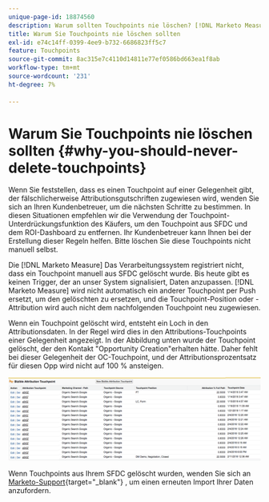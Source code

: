 ```yaml
---
unique-page-id: 18874560
description: Warum sollten Touchpoints nie löschen? [!DNL Marketo Measure] - Produktdokumentation
title: Warum Sie Touchpoints nie löschen sollten
exl-id: e74c14ff-0399-4ee9-b732-6686823ff5c7
feature: Touchpoints
source-git-commit: 8ac315e7c4110d14811e77ef0586bd663ea1f8ab
workflow-type: tm+mt
source-wordcount: '231'
ht-degree: 7%

---
```


# Warum Sie Touchpoints nie löschen sollten {#why-you-should-never-delete-touchpoints}

Wenn Sie feststellen, dass es einen Touchpoint auf einer Gelegenheit gibt, der fälschlicherweise Attributionsgutschriften zugewiesen wird, wenden Sie sich an Ihren Kundenbetreuer, um die nächsten Schritte zu bestimmen. In diesen Situationen empfehlen wir die Verwendung der Touchpoint-Unterdrückungsfunktion des Käufers, um den Touchpoint aus SFDC und dem ROI-Dashboard zu entfernen. Ihr Kundenbetreuer kann Ihnen bei der Erstellung dieser Regeln helfen. Bitte löschen Sie diese Touchpoints nicht manuell selbst.

Die [!DNL Marketo Measure] Das Verarbeitungssystem registriert nicht, dass ein Touchpoint manuell aus SFDC gelöscht wurde. Bis heute gibt es keinen Trigger, der an unser System signalisiert, Daten anzupassen. [!DNL Marketo Measure] wird nicht automatisch ein anderer Touchpoint per Push ersetzt, um den gelöschten zu ersetzen, und die Touchpoint-Position oder -Attribution wird auch nicht dem nachfolgenden Touchpoint neu zugewiesen.

Wenn ein Touchpoint gelöscht wird, entsteht ein Loch in den Attributionsdaten. In der Regel wird dies in den Attributions-Touchpoints einer Gelegenheit angezeigt. In der Abbildung unten wurde der Touchpoint gelöscht, der den Kontakt &quot;Opportunity Creation&quot;erhalten hätte. Daher fehlt bei dieser Gelegenheit der OC-Touchpoint, und der Attributionsprozentsatz für diesen Opp wird nicht auf 100 % ansteigen.

![](assets/1.png)

Wenn Touchpoints aus Ihrem SFDC gelöscht wurden, wenden Sie sich an [Marketo-Support](https://nation.marketo.com/t5/support/ct-p/Support){target="_blank"} , um einen erneuten Import Ihrer Daten anzufordern.
